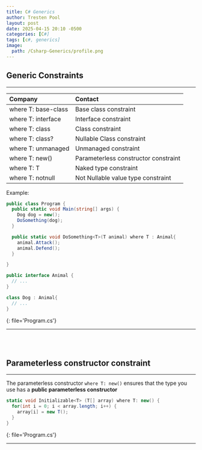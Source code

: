 ```yaml
---
title: C# Generics
author: Tresten Pool
layout: post
date: 2025-04-15 20:10 -0500
categories: [C#]
tags: [c#, generics]
image:
  path: /Csharp-Generics/profile.png
---
```


## Generic Constraints
---

| Company             | Contact                              |
| :------------------ | :----------------------------------- |
| where T: base-class | Base class constraint                |
| where T: interface  | Interface constraint                 |
| where T: class      | Class constraint                     |
| where T: class?     | Nullable Class constraint            |
| where T: unmanaged  | Unmanaged constraint                 |
| where T: new()      | Parameterless constructor constraint |
| where T: T          | Naked type constraint                |
| where T: notnull    | Not Nullable value type constraint   |

Example:

```cs
public class Program {
  public static void Main(string[] args) {
    Dog dog = new();
    DoSomething(dog);
  }

  public static void DoSomething<T>(T animal) where T : Animal{
    animal.Attack();
    animal.Defend();
  }

}

public interface Animal {
  // ...
}

class Dog : Animal{
  // ...
}
```
{: file='Program.cs'}


---
<br><br>


## Parameterless constructor constraint
---

The parameterless constructor `where T: new()` ensures that the type you use has a **public parameterless constructor**
```cs
static void Initializable<T> (T[] array) where T: new() {
  for(int i = 0; i < array.length; i++) {
    array[i] = new T();
  }
}
```
{: file='Program.cs'}

---
<br><br>

